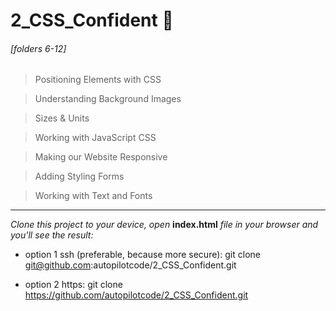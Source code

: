 # 2_CSS_Confident  📝

###### [folders 6-12]

> Positioning Elements with CSS

> Understanding Background Images

> Sizes & Units

> Working with JavaScript  CSS

> Making our Website Responsive

> Adding Styling Forms

> Working with Text and Fonts
---

*Clone this project to your device, open* **index.html** *file in your browser and you'll see the result:*

* option 1 ssh (preferable, because more secure): git clone git@github.com:autopilotcode/2_CSS_Confident.git

* option 2 https: git clone https://github.com/autopilotcode/2_CSS_Confident.git
